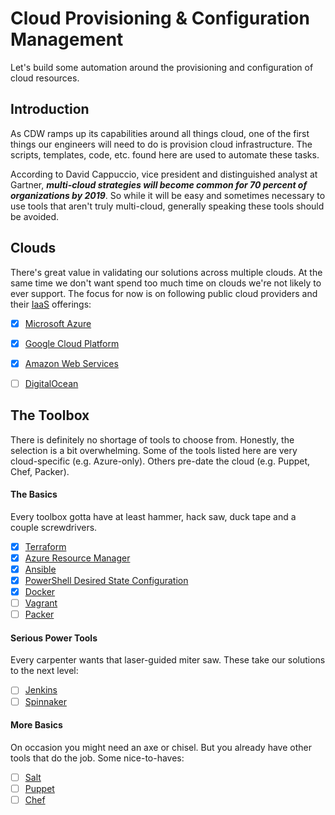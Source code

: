 Cloud Provisioning & Configuration Management
==========

Let's build some automation around the provisioning and configuration of cloud resources.   

## Introduction   
As CDW ramps up its capabilities around all things cloud, one of the first things our 
engineers will need to do is provision cloud infrastructure.   The scripts, templates, code, 
etc. found here are used to automate these tasks.

According to David Cappuccio, vice president and distinguished analyst at Gartner, ***multi-cloud 
strategies will become common for 70 percent of organizations by 2019***.  So while it will be easy 
and sometimes necessary to use tools that aren't truly multi-cloud, generally speaking these tools 
should be avoided.

## Clouds
There's great value in validating our solutions across multiple clouds.  At the same time we don't 
want spend too much time on clouds we're not likely to ever support. The focus for now is on following 
public cloud providers and their [IaaS](http://en.wikipedia.org/wiki/Cloud_computing#Infrastructure_as_a_service) offerings:   
- [x] [Microsoft Azure](https://azure.microsoft.com/en-us/)   
- [x] [Google Cloud Platform](https://cloud.google.com/)    
- [x] [Amazon Web Services](http://aws.amazon.com/)  
- [ ] [DigitalOcean](https://www.digitalocean.com/)   


## The Toolbox  
There is definitely no shortage of tools to choose from.  Honestly, the selection is a bit overwhelming.  Some 
of the tools listed here are very cloud-specific (e.g. Azure-only).  Others pre-date the cloud (e.g. Puppet, Chef, Packer).

#### The Basics  
Every toolbox gotta have at least hammer, hack saw, duck tape and a couple screwdrivers.  
- [x] [Terraform](http://www.terraform.io/)
- [x] [Azure Resource Manager](https://azure.microsoft.com/en-us/documentation/articles/resource-group-overview/)
- [x] [Ansible](http://www.ansible.com/)
- [x] [PowerShell Desired State Configuration](http://technet.microsoft.com/en-us/library/dn249912.aspx)
- [x] [Docker](https://www.docker.com/)   
- [ ] [Vagrant](http://www.vagrantup.com/)   
- [ ] [Packer](https://www.packer.io)   

#### Serious Power Tools
Every carpenter wants that laser-guided miter saw.  These take our solutions to the next level:
- [ ] [Jenkins](https://jenkins-ci.org/)   
- [ ] [Spinnaker](http://spinnaker.io/)   

#### More Basics     
On occasion you might need an axe or chisel.  But you already have other tools that do the job.  Some nice-to-haves:
- [ ] [Salt](http://www.saltstack.com/)   
- [ ] [Puppet](http://puppetlabs.com/)   
- [ ] [Chef](https://www.getchef.com/)
